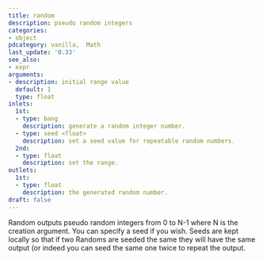 ```yaml
---
title: random
description: pseudo random integers
categories:
- object
pdcategory: vanilla,  Math
last_update: '0.33'
see_also:
- expr
arguments:
- description: initial range value 
  default: 1
  type: float
inlets:
  1st:
  - type: bang
    description: generate a random integer number.
  - type: seed <float>
    description: set a seed value for repeatable random numbers.
  2nd:
  - type: float
    description: set the range.
outlets:
  1st:
  - type: float
    description: the generated random number.
draft: false
---
```

Random outputs pseudo random integers from 0 to N-1 where N is the creation argument. You can specify a seed if you wish. Seeds are kept locally so that if two Randoms are seeded the same they will have the same output (or indeed you can seed the same one twice to repeat the output.
